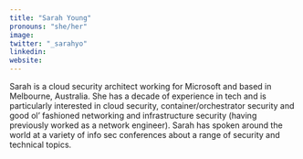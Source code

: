 ```yaml
---
title: "Sarah Young"
pronouns: "she/her"
image: 
twitter: "_sarahyo"
linkedin:
website:
---
```


Sarah is a cloud security architect working for Microsoft and based in Melbourne, Australia. She has a decade of experience in tech and is particularly interested in cloud security, container/orchestrator security and good ol’ fashioned networking and infrastructure security (having previously worked as a network engineer). Sarah has spoken around the world at a variety of info sec conferences about a range of security and technical topics.